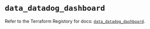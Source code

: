 # `data_datadog_dashboard`

Refer to the Terraform Registory for docs: [`data_datadog_dashboard`](https://registry.terraform.io/providers/datadog/datadog/3.29.0/docs/data-sources/dashboard).
